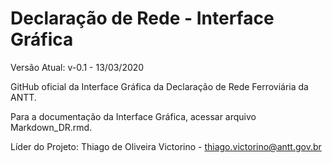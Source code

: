 # Declaração de Rede - Interface Gráfica

Versão Atual: v-0.1 - 13/03/2020

GitHub oficial da Interface Gráfica da Declaração de Rede Ferroviária da ANTT.

Para a documentação da Interface Gráfica, acessar arquivo Markdown_DR.rmd.

Líder do Projeto: Thiago de Oliveira Victorino - thiago.victorino@antt.gov.br
